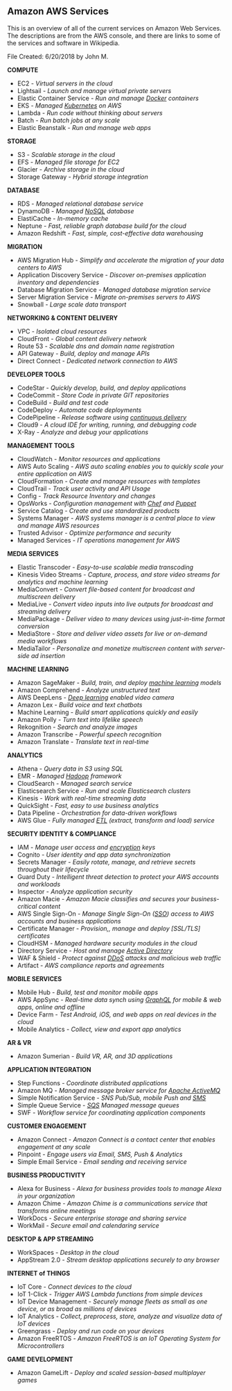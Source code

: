 ## Amazon AWS Services

This is an overview of all of the current services on Amazon Web Services. The descriptions are from the AWS console, and there are links to some of the services and software in Wikipedia.

File Created: 6/20/2018 by John M.

**COMPUTE**

 - EC2 - *Virtual servers in the cloud*
 - Lightsail - *Launch and manage virtual private servers*
 - Elastic Container Service - *Run and manage
   [Docker](https://www.docker.com/) containers*
 - EKS - *Managed [Kubernetes](https://kubernetes.io/) on AWS*
 - Lambda - *Run code without thinking about servers*
 - Batch - *Run batch jobs at any scale*
 - Elastic Beanstalk - *Run and manage web apps*

**STORAGE**

 - S3 - *Scalable storage in the cloud*
 - EFS - *Managed file storage for EC2*
 - Glacier - *Archive storage in the cloud*
 - Storage Gateway - *Hybrid storage integration*

**DATABASE**

 - RDS - *Managed relational database service*
 - DynamoDB - *Managed [NoSQL](https://en.wikipedia.org/wiki/NoSQL)   database*
 - ElastiCache - *In-memory cache*
 - Neptune - *Fast, reliable graph database build for the cloud*
 - Amazon Redshift - *Fast, simple, cost-effective data warehousing*

**MIGRATION**

 - AWS Migration Hub - *Simplify and accelerate the migration of your  data centers to AWS*
 - Application Discovery Service - *Discover on-premises application inventory and dependencies*
 - Database Migration Service - *Managed database migration service*
 - Server Migration Service - *Migrate on-premises servers to AWS*
 - Snowball - *Large scale data transport*

**NETWORKING & CONTENT DELIVERY**

 - VPC - *Isolated cloud resources*
 - CloudFront - *Global content delivery network*
 - Route 53 - *Scalable dns and domain name registration*
 - API Gateway - *Build, deploy and manage APIs*
 - Direct Connect - *Dedicated network connection to AWS*

**DEVELOPER TOOLS**

 - CodeStar - *Quickly develop, build, and deploy applications*
 - CodeCommit - *Store Code in private GIT repositories*
 - CodeBuild - *Build and test code*
 - CodeDeploy - *Automate code deployments*
 - CodePipeline - *Release software using [continuous
   delivery](https://en.wikipedia.org/wiki/Continuous_delivery)*
 - Cloud9 - *A cloud IDE   for writing, running, and debugging code*
 - X-Ray - *Analyze and debug your applications*

**MANAGEMENT TOOLS**

 - CloudWatch - *Monitor resources and applications*
 - AWS Auto Scaling - *AWS auto scaling enables you to quickly scale your entire application on AWS*
 - CloudFormation - *Create and manage resources with templates*
 - CloudTrail - *Track user activity and API Usage*
 - Config - *Track Resource Inventory and changes*
 - OpsWorks - *Configuration management with
   [Chef](https://en.wikipedia.org/wiki/Chef_%28software%29) and  [Puppet](https://en.wikipedia.org/wiki/Puppet_%28software%29)*
 - Service Catalog - *Create and use standardized products*
 - Systems Manager - *AWS systems manager is a central place to view and  manage AWS resources*
 - Trusted Advisor - *Optimize performance and security*
 - Managed Services - *IT operations management for AWS*

**MEDIA SERVICES**

 - Elastic Transcoder - *Easy-to-use scalable media transcoding*
 - Kinesis Video Streams - *Capture, process, and store video streams  for analytics and machine learning*
 - MediaConvert - *Convert file-based content for broadcast and
   multiscreen delivery*
 - MediaLive - *Convert video inputs into live outputs for broadcast and streaming delivery*
 - MediaPackage - *Deliver video to many devices using just-in-time format conversion*
 - MediaStore - *Store and deliver video assets for live or on-demand media workflows*
 - MediaTailor - *Personalize and monetize multiscreen content with server-side ad insertion*

**MACHINE LEARNING**

 - Amazon SageMaker - *Build, train, and deploy [machine
   learning](https://en.wikipedia.org/wiki/Machine_learning) models*
 - Amazon Comprehend - *Analyze unstructured text*
 - AWS DeepLens - *[Deep learning](https://en.wikipedia.org/wiki/Deep_learning) enabled video camera*
 - Amazon Lex - *Build voice and text chatbots*
 - Machine Learning - *Build smart applications quickly and easily*
 - Amazon Polly - *Turn text into lifelike speech*
 - Rekognition - *Search and analyze images*
 - Amazon Transcribe - *Powerful speech recognition*
 - Amazon Translate - *Translate text in real-time*

**ANALYTICS**

 - Athena - *Query data in S3 using SQL*
 - EMR - *Managed [Hadoop](http://hadoop.apache.org/)  framework*
 - CloudSearch - *Managed search service*
 - Elasticsearch Service - *Run and scale Elasticsearch clusters*
 - Kinesis - *Work with real-time streaming data*
 - QuickSight - *Fast, easy to use business analytics*
 - Data Pipeline - *Orchestration for data-driven workflows*
 - AWS Glue - *Fully managed   [ETL](https://en.wikipedia.org/wiki/Extract,_transform,_load) (extract, transform and load) service*

**SECURITY IDENTITY & COMPLIANCE**

 - IAM - *Manage user access and [encryption](https://en.wikipedia.org/wiki/Public-key_cryptography)
   keys*
 - Cognito - *User identity and app data synchronization*
 - Secrets Manager - *Easily rotate, manage, and retrieve secrets
   throughout their lifecycle*
 - Guard Duty - *Intelligent threat detection to protect your AWS
   accounts and workloads*
 - Inspector - *Analyze application security*
 - Amazon Macie - *Amazon Macie classifies and secures your
   business-critical content*
 - AWS Single Sign-On - *Manage Single Sign-On
   ([SSO](https://en.wikipedia.org/wiki/Single_sign-on)) access to AWS accounts and business applications*
 - Certificate Manager - *Provision,, manage and deploy
   [SSL/TLS] certificates*
 - CloudHSM - *Managed hardware security modules in the cloud*
 - Directory Service - *Host and manage [Active Directory](https://en.wikipedia.org/wiki/Active_Directory)*
 - WAF & Shield - *Protect against [DDoS](https://en.wikipedia.org/wiki/Denial-of-service_attack#Distributed_attack) attacks and malicious web traffic*
 - Artifact - *AWS compliance reports and agreements*

**MOBILE SERVICES**

 - Mobile Hub - *Build, test and monitor mobile apps*
 - AWS AppSync - *Real-time data synch using [GraphQL](https://en.wikipedia.org/wiki/GraphQL) for mobile & web apps, online and offline*
 - Device Farm - *Test Android, iOS, and web apps on real devices in the cloud*
 - Mobile Analytics - *Collect, view and export app analytics*

**AR & VR**

 - Amazon Sumerian - *Build VR, AR, and 3D applications*

**APPLICATION INTEGRATION**

 - Step Functions - *Coordinate distributed applications*
 - Amazon MQ - *Managed message broker service for [Apache
   ActiveMQ](https://en.wikipedia.org/wiki/Apache_ActiveMQ)*
 - Simple Notification Service -   *SNS   Pub/Sub, mobile Push and [SMS](https://en.wikipedia.org/wiki/SMS)*
 - Simple Queue Service -   *[SQS](https://en.wikipedia.org/wiki/Amazon_Simple_Queue_Service) Managed message queues*
 - SWF - *Workflow service for coordinating application components*

**CUSTOMER ENGAGEMENT**

 - Amazon Connect - *Amazon Connect is a contact center that enables engagement at any scale*
 - Pinpoint - *Engage users via Email, SMS, Push & Analytics*
 - Simple Email Service - *Email sending and receiving service*

**BUSINESS PRODUCTIVITY**

 - Alexa for Business - *Alexa for business provides tools to manage Alexa in your organization*
 - Amazon Chime - *Amazon Chime is a communications service that transforms online meetings*
 - WorkDocs - *Secure enterprise storage and sharing service*
 - WorkMail - *Secure email and calendaring service*

**DESKTOP & APP STREAMING**

 - WorkSpaces - *Desktop in the cloud*
 - AppStream 2.0 - *Stream desktop applications securely to any browser*

**INTERNET of THINGS**

 - IoT Core - *Connect devices to the cloud*
 - IoT 1-Click - *Trigger AWS Lambda functions from simple devices*
 - IoT Device Management - *Securely manage fleets as small as one device, or as broad as millions of devices*
 - IoT Analytics - *Collect, preprocess, store, analyze and visualize
   data of IoT devices*
 - Greengrass - *Deploy and run code on your devices*
 - Amazon FreeRTOS - *Amazon FreeRTOS is an IoT Operating System for Microcontrollers*

**GAME DEVELOPMENT**

 - Amazon GameLift - *Deploy and scaled session-based multiplayer games*

<!--stackedit_data:
eyJoaXN0b3J5IjpbMjU4NTA2MzQxXX0=
-->
<!--stackedit_data:
eyJoaXN0b3J5IjpbLTY4MDc4Mjc2MCwtMTIyNTA5NTQ2LDc5NT
IxNjkyMiw0NDI0MTU0NDMsLTEwNTQyNTUxMzYsMTk5ODQzNzQz
OSwxMDgyODU4MDgwLC0xNzkzOTc3MTM2LC05Mzg2OTQ3MzYsLT
k1MzM3ODc5MiwxOTI4OTEwMTU3LC0xOTg0MjU5NDU5LDU3MzU1
MTgwMCwtMTI1NjM1NzE0MSwtMTk4ODYyODA0NywyMDQ4NDM0Nj
k2LDcxNTI5MjA4OCwtMTg4OTkzNjQyMiwxNTQzNDg0MjAyXX0=

-->